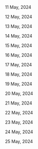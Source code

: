 11 May, 2024

12 May, 2024

13 May, 2024

14 May, 2024

15 May, 2024

16 May, 2024

17 May, 2024

18 May, 2024

19 May, 2024

20 May, 2024

21 May, 2024

22 May, 2024

23 May, 2024

24 May, 2024

25 May, 2024